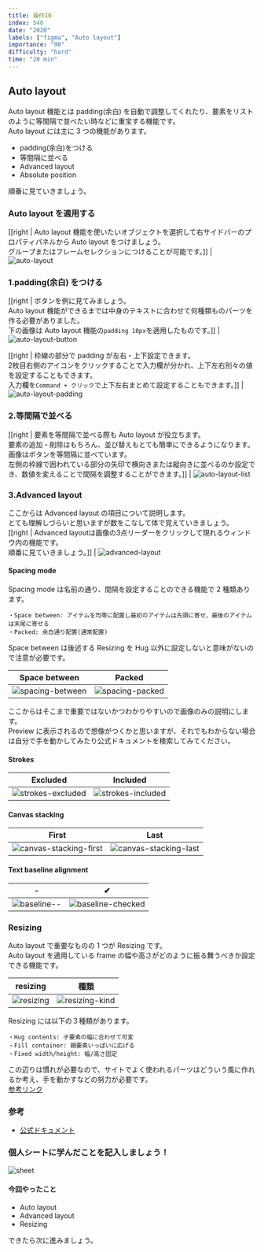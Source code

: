 ```yaml
---
title: 操作10
index: 540
date: "2020"
labels: ["figma", "Auto layout"]
importance: "90"
difficulty: "hard"
time: "20 min"
---
```


## Auto layout

Auto layout 機能とは padding(余白) を自動で調整してくれたり、要素をリストのように等間隔で並べたい時などに重宝する機能です。  
Auto layout には主に 3 つの機能があります。

- padding(余白)をつける
- 等間隔に並べる
- Advanced layout
- Absolute position

順番に見ていきましょう。

### Auto layout を適用する

[[right | Auto layout 機能を使いたいオブジェクトを選択して右サイドバーのプロパティパネルから Auto layout をつけましょう。<br/>グループまたはフレームセレクションにつけることが可能です。]]
| ![auto-layout](./img/auto-layout2.png)

### 1.padding(余白) をつける

[[right | ボタンを例に見てみましょう。<br/>Auto layout 機能ができるまでは中身のテキストに合わせて何種類ものパーツを作る必要がありました。<br/>下の画像は Auto layout 機能の`padding 10px`を適用したものです。]]
| ![auto-layout-button](./img/auto-layout-button.png)

[[right | 枠線の部分で padding が左右・上下設定できます。<br/>2枚目右側のアイコンをクリックすることで入力欄が分かれ、上下左右別々の値を設定することもできます。<br/>入力欄を`Command + クリック`で上下左右まとめて設定することもできます。]]
| ![auto-layout-padding](./img/auto-layout-padding2.png)

### 2.等間隔で並べる

[[right | 要素を等間隔で並べる際も Auto layout が役立ちます。<br/>要素の追加・削除はもちろん、並び替えもとても簡単にできるようになります。<br/>画像はボタンを等間隔に並べています。<br/>左側の枠線で囲われている部分の矢印で横向きまたは縦向きに並べるのか設定でき、数値を変えることで間隔を調整することができます。]]
| ![auto-layout-list](./img/auto-layout-list2.png)

### 3.Advanced layout

ここからは Advanced layout の項目について説明します。  
とても理解しづらいと思いますが数をこなして体で覚えていきましょう。  
[[right | Advanced layoutは画像の3点リーダーをクリックして現れるウィンドウ内の機能です。<br/>順番に見ていきましょう。]]
| ![advanced-layout](./img/advanced-layout.png)

#### Spacing mode

Spacing mode は名前の通り、間隔を設定することのできる機能で 2 種類あります。

```
・Space between: アイテムを均等に配置し最初のアイテムは先頭に寄せ、最後のアイテムは末尾に寄せる
・Packed: 余白通り配置(通常配置)
```

Space between は後述する Resizing を Hug 以外に設定しないと意味がないので注意が必要です。

| Space between                                 | Packed                                      |
| --------------------------------------------- | ------------------------------------------- |
| ![spacing-between](./img/spacing-between.png) | ![spacing-packed](./img/spacing-packed.png) |

ここからはそこまで重要ではないかつわかりやすいので画像のみの説明にします。  
Preview に表示されるので想像がつくかと思いますが、それでもわからない場合は自分で手を動かしてみたり公式ドキュメントを検索してみてください。

#### Strokes

| Excluded                                        | Included                                        |
| ----------------------------------------------- | ----------------------------------------------- |
| ![strokes-excluded](./img/strokes-excluded.png) | ![strokes-included](./img/strokes-included.png) |

#### Canvas stacking

| First                                                     | Last                                                    |
| --------------------------------------------------------- | ------------------------------------------------------- |
| ![canvas-stacking-first](./img/canvas-stacking-first.png) | ![canvas-stacking-last](./img/canvas-stacking-last.png) |

#### Text baseline alignment

| -                                   | ✔︎                                              |
| ----------------------------------- | ----------------------------------------------- |
| ![baseline--](./img/baseline--.png) | ![baseline-checked](./img/baseline-checked.png) |

### Resizing

Auto layout で重要なものの 1 つが Resizing です。  
Auto layout を適用している frame の幅や高さがどのように振る舞うべきか設定できる機能です。

| resizing                        | 種類                                      |
| ------------------------------- | ----------------------------------------- |
| ![resizing](./img/resizing.png) | ![resizing-kind](./img/resizing-kind.png) |

Resizing には以下の３種類があります。

```
・Hug contents: 子要素の幅に合わせて可変
・Fill container: 親要素いっぱいに広げる
・Fixed width/height: 幅/高さ固定
```

この辺りは慣れが必要なので、サイトでよく使われるパーツはどういう風に作れるか考え、手を動かすなどの努力が必要です。  
[参考リンク](https://bagelee.com/design/figma-auto-layout-update/)

### 参考

- [公式ドキュメント](https://help.figma.com/hc/en-us/articles/360040451373-Create-dynamic-designs-with-Auto-layout)

### 個人シートに学んだことを記入しましょう！

![sheet](../../assets/sheet.png)

#### 今回やったこと

- Auto layout
- Advanced layout
- Resizing

できたら次に進みましょう。
